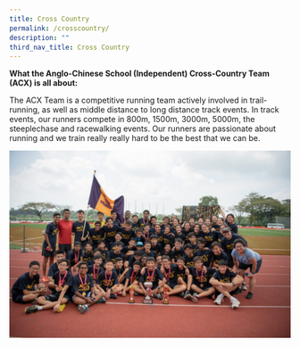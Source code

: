 ```yaml
---
title: Cross Country
permalink: /crosscountry/
description: ""
third_nav_title: Cross Country
---
```

**What the Anglo-Chinese School (Independent) Cross-Country Team (ACX) is all about:**

The ACX Team is a competitive running team actively involved in trail-running, as well as middle distance to long distance track events. In track events, our runners compete in 800m, 1500m, 3000m, 5000m, the steeplechase and racewalking events. Our runners are passionate about running and we train really really hard to be the best that we can be.

![](/images/20190410-850_3593-1350x900.jpg)